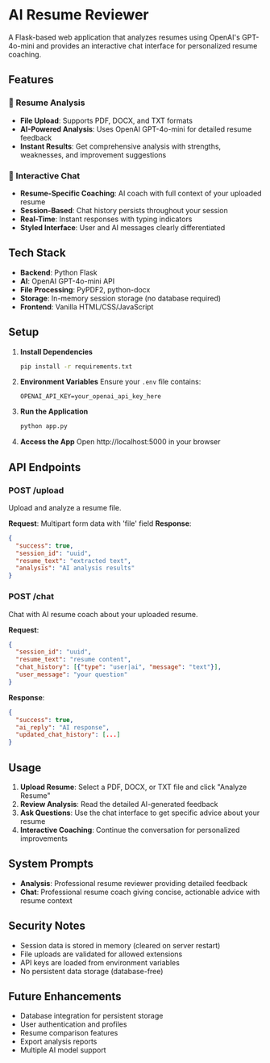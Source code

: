 # AI Resume Reviewer

A Flask-based web application that analyzes resumes using OpenAI's GPT-4o-mini and provides an interactive chat interface for personalized resume coaching.

## Features

### 📄 Resume Analysis
- **File Upload**: Supports PDF, DOCX, and TXT formats
- **AI-Powered Analysis**: Uses OpenAI GPT-4o-mini for detailed resume feedback
- **Instant Results**: Get comprehensive analysis with strengths, weaknesses, and improvement suggestions

### 💬 Interactive Chat
- **Resume-Specific Coaching**: AI coach with full context of your uploaded resume
- **Session-Based**: Chat history persists throughout your session
- **Real-Time**: Instant responses with typing indicators
- **Styled Interface**: User and AI messages clearly differentiated

## Tech Stack

- **Backend**: Python Flask
- **AI**: OpenAI GPT-4o-mini API
- **File Processing**: PyPDF2, python-docx
- **Storage**: In-memory session storage (no database required)
- **Frontend**: Vanilla HTML/CSS/JavaScript

## Setup

1. **Install Dependencies**
   ```bash
   pip install -r requirements.txt
   ```

2. **Environment Variables**
   Ensure your `.env` file contains:
   ```
   OPENAI_API_KEY=your_openai_api_key_here
   ```

3. **Run the Application**
   ```bash
   python app.py
   ```

4. **Access the App**
   Open http://localhost:5000 in your browser

## API Endpoints

### POST /upload
Upload and analyze a resume file.

**Request**: Multipart form data with 'file' field
**Response**: 
```json
{
  "success": true,
  "session_id": "uuid",
  "resume_text": "extracted text",
  "analysis": "AI analysis results"
}
```

### POST /chat
Chat with AI resume coach about your uploaded resume.

**Request**:
```json
{
  "session_id": "uuid",
  "resume_text": "resume content",
  "chat_history": [{"type": "user|ai", "message": "text"}],
  "user_message": "your question"
}
```

**Response**:
```json
{
  "success": true,
  "ai_reply": "AI response",
  "updated_chat_history": [...]
}
```

## Usage

1. **Upload Resume**: Select a PDF, DOCX, or TXT file and click "Analyze Resume"
2. **Review Analysis**: Read the detailed AI-generated feedback
3. **Ask Questions**: Use the chat interface to get specific advice about your resume
4. **Interactive Coaching**: Continue the conversation for personalized improvements

## System Prompts

- **Analysis**: Professional resume reviewer providing detailed feedback
- **Chat**: Professional resume coach giving concise, actionable advice with resume context

## Security Notes

- Session data is stored in memory (cleared on server restart)
- File uploads are validated for allowed extensions
- API keys are loaded from environment variables
- No persistent data storage (database-free)

## Future Enhancements

- Database integration for persistent storage
- User authentication and profiles
- Resume comparison features
- Export analysis reports
- Multiple AI model support
